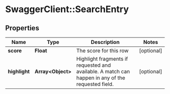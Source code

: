 # SwaggerClient::SearchEntry

## Properties
Name | Type | Description | Notes
------------ | ------------- | ------------- | -------------
**score** | **Float** | The score for this row | [optional] 
**highlight** | **Array&lt;Object&gt;** | Highlight fragments if requested and available. A match can happen in any of the requested field.  | [optional] 


